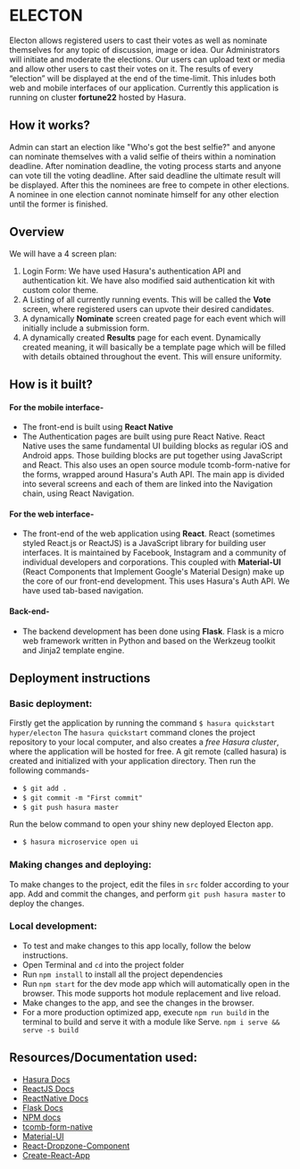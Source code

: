 # **ELECTON**
Electon allows registered users to cast their votes as well as nominate themselves for any topic of discussion, image or idea. Our Administrators will initiate and moderate the elections.
Our users can upload text or media and allow other users to cast their votes on it. The results of every “election” will be displayed at the end of the time-limit.
This inludes both web and mobile interfaces of our application. Currently this application is running on cluster **fortune22** hosted by Hasura.


## **How it works?**
Admin can start an election like "Who's got the best selfie?" and anyone can nominate themselves with a valid selfie of theirs within a nomination deadline. After nomination deadline, the voting process starts and anyone can vote till the voting deadline. After said deadline the ultimate result will be displayed. After this the nominees are free to compete in other elections. A nominee in one election cannot nominate himself for any other election until the former is finished.

## **Overview**
We will have a 4 screen plan:

1. Login Form: We have used Hasura's authentication API and authentication kit. We have also modified said authentication kit with custom color theme.
2. A Listing of all currently running events. This will be called the **Vote** screen, where registered users can upvote their desired candidates.
3. A dynamically **Nominate** screen created page for each event which will initially include a submission form.
4. A dynamically created **Results** page for each event. Dynamically created meaning, it will basically be a template page which will be filled with details obtained throughout the event. This will ensure uniformity.


## **How is it built?**
#### **For the mobile interface-**
- The front-end is built using **React Native** 
- The Authentication pages are built using pure React Native. React Native uses the same fundamental UI building blocks as regular iOS and Android apps. Those building blocks are put together using JavaScript and React. This also uses an open source module tcomb-form-native for the forms, wrapped around Hasura's Auth API. The main app is divided into several screens and each of them are linked into the Navigation chain, using React Navigation. 
#### **For the web interface-**
- The front-end of the web application using **React**. React (sometimes styled React.js or ReactJS) is a JavaScript library for building user interfaces. It is maintained by Facebook, Instagram and a community of individual developers and corporations. This coupled with **Material-UI** (React Components that Implement Google's Material Design) make up the core of our front-end development. This uses Hasura's Auth API. We have used tab-based navigation. 
#### **Back-end-**
- The backend development has been done using **Flask**. Flask is a micro web framework written in Python and based on the Werkzeug toolkit and Jinja2 template engine.


## **Deployment instructions**
### **Basic deployment:**
Firstly get the application by running the command
`$ hasura quickstart hyper/electon`
The `hasura quickstart` command clones the project repository to your local computer, and also creates a *free Hasura cluster*, where the application will be hosted for free.
A git remote (called hasura) is created and initialized with your application directory.
Then run the following commands-
- `$ git add .`
- `$ git commit -m "First commit"`
- `$ git push hasura master`

Run the below command to open your shiny new deployed Electon app.
 -  `$ hasura microservice open ui`
  
### **Making changes and deploying:**
To make changes to the project, edit the files in `src` folder according to your app.
Add and commit the changes, and perform `git push hasura master` to deploy the changes.

### **Local development:**
- To test and make changes to this app locally, follow the below instructions.
- Open Terminal and `cd` into the project folder
- Run `npm install` to install all the project dependencies
- Run `npm start` for the dev mode app which will automatically open in the browser. This mode supports hot module replacement and live reload.
- Make changes to the app, and see the changes in the browser.
- For a more production optimized app, execute `npm run build` in the terminal to build and serve it with a module like Serve.
 `npm i serve && serve -s build`


## **Resources/Documentation used:**
- [Hasura Docs](https://docs.hasura.io/0.15/manual/getting-started/index.html)
- [ReactJS Docs](https://reactjs.org/docs/hello-world.html)
- [ReactNative Docs](https://facebook.github.io/react-native/docs/getting-started.html)
- [Flask Docs](http://flask.pocoo.org/docs/0.12/)
- [NPM docs](https://docs.npmjs.com/)
- [tcomb-form-native](https://github.com/gcanti/tcomb-form-native/tree/master/lib)
- [Material-UI](http://www.material-ui.com/#/get-started/required-knowledge)
- [React-Dropzone-Component]( https://github.com/felixrieseberg/React-Dropzone-Component)
- [Create-React-App](https://github.com/facebookincubator/create-react-app)
